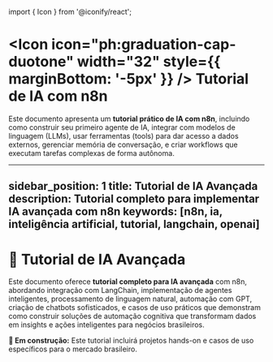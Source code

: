 import { Icon } from '@iconify/react';

# <Icon icon="ph:graduation-cap-duotone" width="32" style={{ marginBottom: '-5px' }} /> Tutorial de IA com n8n

Este documento apresenta um **tutorial prático de IA com n8n**, incluindo como construir seu primeiro agente de IA, integrar com modelos de linguagem (LLMs), usar ferramentas (tools) para dar acesso a dados externos, gerenciar memória de conversação, e criar workflows que executam tarefas complexas de forma autônoma.

---
sidebar_position: 1
title: Tutorial de IA Avançada
description: Tutorial completo para implementar IA avançada com n8n
keywords: [n8n, ia, inteligência artificial, tutorial, langchain, openai]
---

# 🤖 Tutorial de IA Avançada

Este documento oferece **tutorial completo para IA avançada** com n8n, abordando integração com LangChain, implementação de agentes inteligentes, processamento de linguagem natural, automação com GPT, criação de chatbots sofisticados, e casos de uso práticos que demonstram como construir soluções de automação cognitiva que transformam dados em insights e ações inteligentes para negócios brasileiros.

**🔄 Em construção:** Este tutorial incluirá projetos hands-on e casos de uso específicos para o mercado brasileiro.
